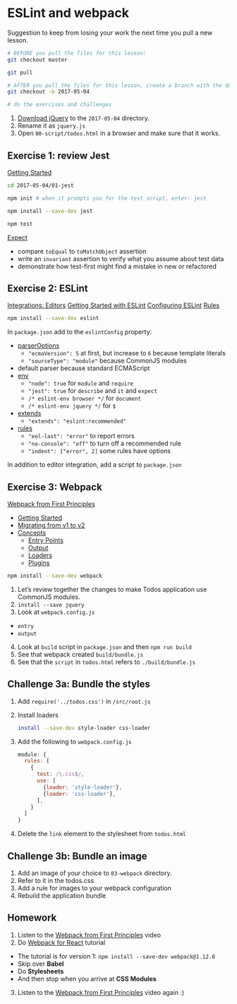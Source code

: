 # ESLint and webpack

Suggestion to keep from losing your work the next time you pull a new lesson.

```sh
# BEFORE you pull the files for this lesson:
git checkout master

git pull

# AFTER you pull the files for this lesson, create a branch with the date:
git checkout -b 2017-05-04

# do the exercises and challenges
```

1. [Download jQuery](http://jquery.com/download/) to the `2017-05-04` directory.
2. Rename it as `jquery.js`
3. Open `00-script/todos.html` in a browser and make sure that it works.

## Exercise 1: review Jest

[Getting Started](http://facebook.github.io/jest/docs/en/getting-started.html)

```sh
cd 2017-05-04/01-jest

npm init # when it prompts you for the test script, enter: jest

npm install --save-dev jest

npm test
```

[Expect](http://facebook.github.io/jest/docs/en/expect.html#content)

* compare `toEqual` to `toMatchObject` assertion
* write an `invariant` assertion to verify what you assume about test data
* demonstrate how test-first might find a mistake in new or refactored

## Exercise 2: ESLint

[Integrations: Editors](http://eslint.org/docs/user-guide/integrations#editors)
[Getting Started with ESLint](http://eslint.org/docs/user-guide/getting-started)
[Configuring ESLint](http://eslint.org/docs/user-guide/configuring)
[Rules](http://eslint.org/docs/rules/)

```sh
npm install --save-dev eslint
```

In `package.json` add to the `eslintConfig` property:

* [parserOptions](http://eslint.org/docs/user-guide/configuring#specifying-parser-options)
  * `"ecmaVersion": 5` at first, but increase to `6` because template literals
  * `"sourceType": "module"` because CommonJS modules
* default parser because standard ECMAScript
* [env](http://eslint.org/docs/user-guide/configuring#specifying-environments)
  * `"node": true` for `module` and `require`
  * `"jest": true` for `describe` and `it` and `expect`
  * `/* eslint-env browser */` for `document`
  * `/* eslint-env jquery */` for `$`
* [extends](http://eslint.org/docs/user-guide/configuring#extending-configuration-files)
  * `"extends": "eslint:recommended"`
* [rules](http://eslint.org/docs/user-guide/configuring#configuring-rules)
  * `"eol-last": "error"` to report errors
  * `"no-console": "off"` to turn off a recommended rule
  * `"indent": ["error", 2]` some rules have options

In addition to editor integration, add a script to `package.json`

## Exercise 3: Webpack

[Webpack from First Principles](https://youtu.be/WQue1AN93YU)

* [Getting Started](https://webpack.js.org/guides/get-started/)
* [Migrating from v1 to v2](https://webpack.js.org/guides/migrating/)
* [Concepts](https://webpack.js.org/concepts/)
  * [Entry Points](https://webpack.js.org/concepts/entry-points/)
  * [Output](https://webpack.js.org/concepts/output/)
  * [Loaders](https://webpack.js.org/concepts/loaders/)
  * [Plugins](https://webpack.js.org/concepts/plugins/)

```sh
npm install --save-dev webpack
```

1. Let’s review together the changes to make Todos application use CommonJS modules.
2. `install --save jquery`
3. Look at `webpack.config.js`
  * `entry`
  * `output`
4. Look at `build` script in `package.json` and then `npm run build`
5. See that webpack created `build/bundle.js`
6. See that the `script` in `todos.html` refers to `./build/bundle.js`

## Challenge 3a: Bundle the styles

1. Add `require('../todos.css')` in `/src/root.js`
2. Install loaders

   ```sh
   install --save-dev style-loader css-loader
   ```

3. Add the following to `webpack.config.js`

   ```js
   module: {
     rules: [
       {
         test: /\.css$/,
         use: [
           {loader: 'style-loader'},
           {loader: 'css-loader'},
         ],
       }
     ]
   }
   ```

4. Delete the `link` element to the stylesheet from `todos.html`

## Challenge 3b: Bundle an image

1. Add an image of your choice to `03-webpack` directory.
2. Refer to it in the todos.css
3. Add a rule for images to your webpack configuration
4. Rebuild the application bundle

## Homework

1. Listen to the [Webpack from First Principles](https://youtu.be/WQue1AN93YU) video
2. Do [Webpack for React](http://www.pro-react.com/materials/appendixA/) tutorial
  * The tutorial is for version 1: `npm install --save-dev webpack@1.12.0`
  * Skip over **Babel**
  * Do **Stylesheets**
  * And then stop when you arrive at **CSS Modules**
3. Listen to the [Webpack from First Principles](https://youtu.be/WQue1AN93YU) video again :)
